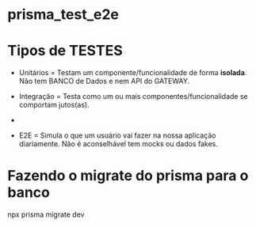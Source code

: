 # prisma_test_e2e

# Tipos de TESTES

- Unitários = Testam um componente/funcionalidade de forma **isolada**. Não tem BANCO de Dados e nem API do GATEWAY.

- Integração  = Testa como um ou mais componentes/funcionalidade se comportam jutos(as).
- 
- E2E = Simula o que um usuário vai fazer na nossa aplicação diariamente. Não é aconselhável tem mocks ou dados fakes.

#
# Fazendo o migrate do prisma para o banco

npx prisma migrate dev
